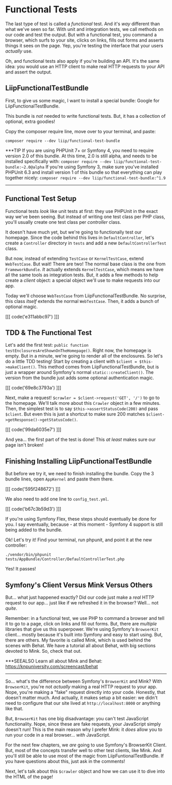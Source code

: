 # Functional Tests

The last type of test is called a *functional* test. And it's *way* different than
what we've seen so far. With unit and integration tests, we call methods
on our code and test the output. But with a functional test, you command a browser,
which surfs to your site, clicks on links, fills out forms and asserts things it sees
on the page. Yep, you're testing the interface that your users *actually* use.

Oh, and functional tests also apply if you're building an API. It's the same idea:
you would use an HTTP client to make real HTTP requests to your API and assert the
output.

## LiipFunctionalTestBundle

First, to give us some magic, I want to install a special bundle: Google for
LiipFunctionalTestBundle.

This bundle is *not* needed to write functional tests. But, it has a collection
of optional, extra goodies!

Copy the composer require line, move over to your terminal, and paste:

```terminal-silent
composer require --dev liip/functional-test-bundle
```
***TIP
If you are using PHPUnit 7+ or Symfony 4, you need to require version 2.0 of this bundle. At this time, 2.0 is still alpha, and needs to be installed specifically with: `composer require --dev liip/functional-test-bundle:~2.0@alpha` If you're using Symfony 3, make sure you've installed PHPUnit 6.3 and install version 1 of this bundle so that everything can play together nicely: `composer require --dev liip/functional-test-bundle:^1.9`
***

## Functional Test Setup

Functional tests *look* like unit tests at first: they use PHPUnit in the exact
way we've been seeing. But instead of writing one test class per PHP class,
you'll usually create one test class per *controller* class.

It doesn't have much yet, but we're going to functionally test our homepage. Since
the code behind this lives in `DefaultController`, let's create a `Controller`
directory in `tests` and add a new `DefaultControllerTest` class.

But now, instead of extending `TestCase` or `KernelTestCase`, extend `WebTestCase`.
But wait! There are two! The normal base class is the one from `FrameworkBundle`.
*It* actually extends `KernelTestCase`, which means we have all the same tools
as integration tests. But, it adds a few methods to help create a *client* object:
a special object we'll use to make requests into our app.

Today we'll choose `WebTestCase` from LiipFunctionalTestBundle. No surprise, this class
*itself* extends the normal `WebTestCase`. Then, it adds a bunch of optional magic.

[[[ code('e311abbc97') ]]]

## TDD & The Functional Test

Let's add the first test: `public function testEnclosuresAreShownOnTheHomepage()`.
Right now, the homepage is empty. But in a minute, we're going to render all of
the enclosures. So let's do a little TDD testing! Start by creating a client with
`$client = $this->makeClient()`. This method comes from LiipFunctionalTestBundle,
but is just a wrapper around Symfony's normal `static::createClient()`. The version
from the bundle just adds some optional authentication magic.

[[[ code('69e8c3793a') ]]]

Next, make a request! `$crawler = $client->request('GET', '/')` to go to the homepage.
We'll talk more about this `Crawler` object in a few minutes. Then, the simplest test
is to say `$this->assertStatusCode(200)` and pass `$client`. But even this is
just a shortcut to make sure 200 matches `$client->getResponse()->getStatusCode()`.

[[[ code('99da6035e7') ]]]

And yea... the first part of the test is done! This *at least* makes sure our page
isn't broken!

## Finishing Installing LiipFunctionalTestBundle

But before we try it, we need to finish installing the bundle. Copy the 3 bundle
lines, open `AppKernel` and paste them there. 

[[[ code('595f248672') ]]]

We also need to add one line to `config_test.yml`.

[[[ code('b67c3b59d3') ]]]

If you're using Symfony Flex, these steps should eventually be done for you. I say
eventually, because - at this moment - Symfony 4 support is still being added to
the bundle.

Ok! Let's try it! Find your terminal, run phpunit, and point it at the new controller:

```terminal-silent
./vendor/bin/phpunit tests/AppBundle/Controller/DefaultControllerTest.php
```

Yes! It passes!

## Symfony's Client Versus Mink Versus Others

But... what just happened exactly? Did our code just make a *real* HTTP request
to our app... just like if we refreshed it in the browser? Well... not *quite*.

Remember: in a functional test, we use PHP to command a browser and tell it to go
to a page, click on links and fill out forms. But, there are *multiple* libraries
that give us this superpower. We're using Symfony's `BrowserKit` client... mostly
because it's built into Symfony and easy to start using. But, there are others.
My favorite is called Mink, which is used behind the scenes with Behat. We have
a tutorial all about Behat, with big sections devoted to Mink. So, check that out.

***SEEALSO
Learn all about Mink and Behat: https://knpuniversity.com/screencast/behat
***

So... what's the difference between Symfony's `BrowserKit` and Mink? With `BrowserKit`,
you're not *actually* making a real HTTP request to your app. Nope, you're making
a "fake" request directly into your code. Honestly, that doesn't matter much. And
actually, it makes setup a bit easier: we didn't need to configure that our site
lived at `http://localhost:8000` or anything like that.

But, `BrowserKit` has one big disadvantage: you can't test JavaScript functionality.
Nope, since these are fake requests, your JavaScript simply doesn't run! This is
the main reason why I prefer Mink: it *does* allow you to run your code in a real
browser... *with* JavaScript.

For the next few chapters, we *are* going to use Symfony's BrowserKit Client. But,
most of the concepts transfer well to other test clients, like Mink. And you'll
still be able to use most of the magic from LiipFuntionalTestBundle. If you have
questions about this, just ask in the comments!

Next, let's talk about this `$crawler` object and how we can use it to dive into
the HTML of the page!
